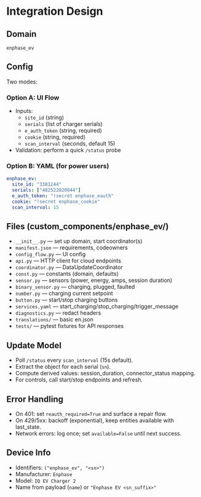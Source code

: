 # Integration Design

## Domain
`enphase_ev`

## Config
Two modes:

### Option A: UI Flow
- Inputs:
  - `site_id` (string)
  - `serials` (list of charger serials)
  - `e_auth_token` (string, required)
  - `cookie` (string, required)
  - `scan_interval` (seconds, default 15)
- Validation: perform a quick `/status` probe

### Option B: YAML (for power users)
```yaml
enphase_ev:
  site_id: "3381244"
  serials: ["482522020944"]
  e_auth_token: "!secret enphase_eauth"
  cookie: "!secret enphase_cookie"
  scan_interval: 15
```

## Files (custom_components/enphase_ev/)
- `__init__.py` — set up domain, start coordinator(s)
- `manifest.json` — requirements, codeowners
- `config_flow.py` — UI config
- `api.py` — HTTP client for cloud endpoints
- `coordinator.py` — DataUpdateCoordinator
- `const.py` — constants (domain, defaults)
- `sensor.py` — sensors (power, energy, amps, session duration)
- `binary_sensor.py` — charging, plugged, faulted
- `number.py` — charging current setpoint
- `button.py` — start/stop charging buttons
- `services.yaml` — start_charging/stop_charging/trigger_message
- `diagnostics.py` — redact headers
- `translations/` — basic en.json
- `tests/` — pytest fixtures for API responses

## Update Model
- Poll `/status` every `scan_interval` (15s default).
- Extract the object for each serial (`sn`).
- Compute derived values: session_duration, connector_status mapping.
- For controls, call start/stop endpoints and refresh.

## Error Handling
- On 401: set `reauth_required=True` and surface a repair flow.
- On 429/5xx: backoff (exponential), keep entities available with last_state.
- Network errors: log once; set `available=False` until next success.

## Device Info
- Identifiers: `("enphase_ev", "<sn>")`
- Manufacturer: `Enphase`
- Model: `IQ EV Charger 2`
- Name from payload (`name`) or `"Enphase EV <sn_suffix>"`
